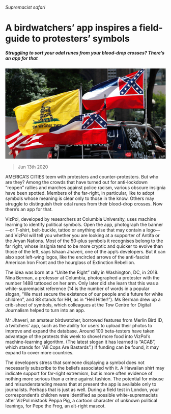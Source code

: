 ###### Supremacist safari

# A birdwatchers’ app inspires a field-guide to protesters’ symbols 

##### Struggling to sort your odal runes from your blood-drop crosses? There’s an app for that 

![image](images/20200613_USP502.jpg) 

> Jun 13th 2020 

AMERICA’S CITIES teem with protesters and counter-protesters. But who are they? Among the crowds that have turned out for anti-lockdown “reopen” rallies and marches against police racism, various obscure insignia have been spotted. Members of the far-right, in particular, like to adopt symbols whose meaning is clear only to those in the know. Others may struggle to distinguish their odal runes from their blood-drop crosses. Now there’s an app for that.

VizPol, developed by researchers at Columbia University, uses machine learning to identify political symbols. Open the app, photograph the banner—or T-shirt, belt-buckle, tattoo or anything else that may contain a logo—and VizPol will tell you whether you are looking at a supporter of Antifa or the Aryan Nations. Most of the 50-plus symbols it recognises belong to the far right, whose insignia tend to be more cryptic and quicker to evolve than those of the left, says Ishaan Jhaveri, one of the app’s developers. But it can also spot left-wing logos, like the encircled arrows of the anti-fascist American Iron Front and the hourglass of Extinction Rebellion.


The idea was born at a “Unite the Right” rally in Washington, DC, in 2018. Nina Berman, a professor at Columbia, photographed a protester with the number 1488 tattooed on her arm. Only later did she learn that this was a white-supremacist reference (14 is the number of words in a popular slogan, “We must secure the existence of our people and a future for white children”, and 88 stands for HH, as in “Heil Hitler!”). Ms Berman drew up a crib-sheet of symbols, which colleagues at the Tow Centre for Digital Journalism helped to turn into an app.

Mr Jhaveri, an amateur birdwatcher, borrowed features from Merlin Bird ID, a twitchers’ app, such as the ability for users to upload their photos to improve and expand the database. Around 100 beta-testers have taken advantage of the protests this week to shovel more food into VizPol’s machine-learning algorithm. (The latest slogan it has learned is “ACAB”, which stands for “All Cops Are Bastards”.) If funding can be found, it may expand to cover more countries.

The developers stress that someone displaying a symbol does not necessarily subscribe to the beliefs associated with it. A Hawaiian shirt may indicate support for far-right extremism, but is more often evidence of nothing more serious than a crime against fashion. The potential for misuse and misunderstanding means that at present the app is available only to journalists. Perhaps that is just as well. During a field test in London, your correspondent’s children were identified as possible white-supremacists after VizPol mistook Peppa Pig, a cartoon character of unknown political leanings, for Pepe the Frog, an alt-right mascot.

